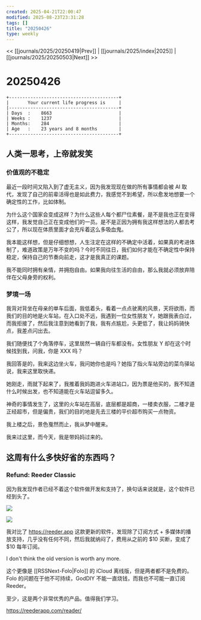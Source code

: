 ```yaml
---
created: 2025-04-21T22:00:47
modified: 2025-08-23T23:31:28
tags: []
title: "20250426"
type: weekly
---
```


<< [[journals/2025/20250419|Prev]] | [[journals/2025/index|2025]] | [[journals/2025/20250503|Next]] >>

# 20250426

```shell
+-----------------------------------------+
|       Your current life progress is     |
|-----------------------------------------+
| Days  :    8663                         |
| Weeks :    1237                         |
| Months:    284                          |
| Age   :    23 years and 8 months        |
+-----------------------------------------+
```

## 人类一思考，上帝就发笑

### 价值观的不稳定

最近一段时间又陷入到了虚无主义，因为我发现现在做的所有事情都会被 AI 取代，发现了自己的前辈活得也是如此费力，我感觉不到希望，所以愈发地想要一个确定性的工作，比如体制。

为什么这个国家会变成这样？为什么这些人每个都尸位素餐，是不是我也正在变得这样，我发觉自己正在变成他们的一员。是不是正因为拥有我这样想法的人都去考公了，所以现在体质里面才会充斥着这么多吸血鬼。

我本能这样想，但是仔细想想，人生注定在这样的不确定中活着，如果真的考进体制了，难道政策是万年不变的吗？今时不同往日，我们如何才能在不确定性中保持稳定，保持自己的节奏向前走，这才是我真正的课题。

我不能同时拥有亲情，并拥抱自由。如果我向往生活的自由，那么我就必须放弃陪伴在父母身旁的权利。

### 梦境一场

我背对背坐在母亲的单车后面，我低着头，看着一点点驶离的风景，天将欲雨，而我们的目的地是火车站，在入口处不远，我遇到一位女性朋友 Y，她跟我表白过，而我拒接了，然后我注意到她看到了我，我有点尴尬，头更低了，我让妈妈骑快点，我差点闪出去。

我们随便找了个角落停车，这里居然一辆自行车都没有。女性朋友 Y 却在这个时候找到我，问我，你是 XXX 吗？

我回答是的，我来这边坐火车，我问她你也是吗？她指了指火车站旁边的菜鸟驿站说，我来这里取快递。

她刚走，雨就下起来了，我推着我妈跑进火车进站口，因为票是他买的，我不知道什么时候出发，也不知道能在火车站逗留多久。

神奇的事情发生了，这里的火车站在高层，底层都是超商，一楼卖衣服，二楼才是正经超市，但是偏贵，我们的目的地是先去三楼的平价超市购买一点物资。

我上楼之后，景色戛然而止，我从梦中醒来。

我来过这里，而今天，我是带妈妈过来的。

## 这周有什么多快好省的东西吗？

### Refund: Reeder Classic

因为我发现作者已经不着这个软件做开发和支持了，换句话来说就是，这个软件已经到头了。

![](https://raw.githack.com/bGZo/assets/dev/2025/1745362698925.PNG)

![](https://raw.githack.com/bGZo/assets/dev/2025/202504230701960.png)

我对比了 https://reeder.app 这款更新的软件，发现除了订阅方式 + 多媒体的播放支持，几乎没有任何不同，然后我就纳闷了，费用从之前的 $10 买断，变成了 $10 每年订阅。

I don't think the old version is worth any more.

这个更像是 [[RSSNext-Folo|Folo]] 的 iCloud 离线版，但是两者都不是免费的。Folo 的问题在于他不可持续，GodDIY 不能一直烧钱，而我也不可能一直订阅 Reeder。

至少，这是两个非常优秀的产品。值得我们学习。

https://reederapp.com/reader/
